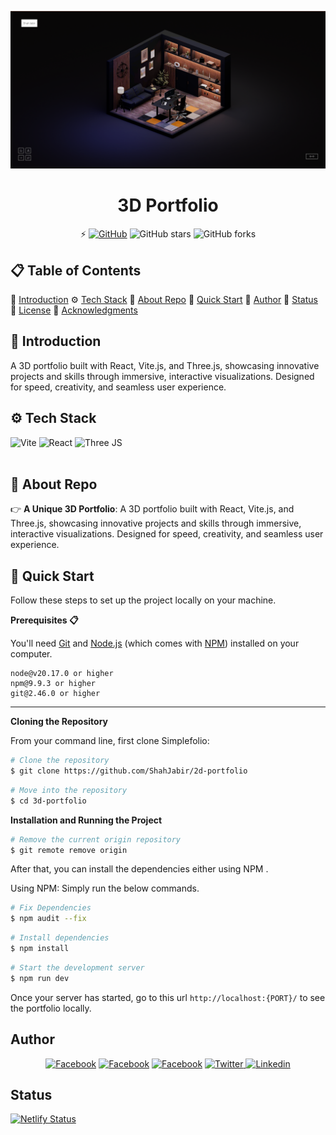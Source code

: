 ![#D Portfolio](public/media/bannar.png?raw=true "Page screenshot")

<h1 align="center">3D Portfolio</h1>

<div align="center">

⚡️ [![GitHub](https://img.shields.io/github/license/ShahJabir/3d-portfolio?color=black)](https://github.com/ShahJabir/3d-portfolio/blob/main/LICENSE)
![GitHub stars](https://img.shields.io/github/stars/ShahJabir/3d-portfolio)
![GitHub forks](https://img.shields.io/github/forks/ShahJabir/3d-portfolio)

</div>

## 📋 <a name="table">Table of Contents</a>

🤖 [Introduction](#introduction)
⚙️ [Tech Stack](#tech-stack)
🔋 [About Repo](#about_repo)
🤸 [Quick Start](#quick-start)
🚀 [Author](#authors)
🚀 [Status](#status)
📄 [License](#license)
🎁 [Acknowledgments](#acknowledgments)

## <a name="introduction">🤖 Introduction</a>

A 3D portfolio built with React, Vite.js, and Three.js, showcasing innovative projects and skills through immersive, interactive visualizations. Designed for speed, creativity, and seamless user experience.

## <a name="tech-stack">⚙️ Tech Stack</a>

  <div>
  <img src="https://img.shields.io/badge/-Vite-black?style=for-the-badge&logoColor=white&logo=vite&color=646CFF" alt="Vite" />
  <img src="https://img.shields.io/badge/-REACT_JS-black?style=for-the-badge&logoColor=61DAFB&logo=react&color=black" alt="React" />
  <img src="https://img.shields.io/badge/-Three_JS-black?style=for-the-badge&logoColor=black&logo=threedotjs&color=white" alt="Three JS" />
  </div> <br/>

## <a name="about_repo">🔋 About Repo</a>

👉 **A Unique 3D Portfolio**: A 3D portfolio built with React, Vite.js, and Three.js, showcasing innovative projects and skills through immersive, interactive visualizations. Designed for speed, creativity, and seamless user experience.

## <a name="quick-start">🤸 Quick Start</a>

Follow these steps to set up the project locally on your machine.

**Prerequisites 📋**

You'll need [Git](https://git-scm.com) and [Node.js](https://nodejs.org/en/download/) (which comes with [NPM](http://npmjs.com)) installed on your computer.

```
node@v20.17.0 or higher
npm@9.9.3 or higher
git@2.46.0 or higher
```

---

**Cloning the Repository**

From your command line, first clone Simplefolio:

<!-- # Clone the repository -->

```bash
# Clone the repository
$ git clone https://github.com/ShahJabir/2d-portfolio
```

<!-- # Move into the repository -->

```bash
# Move into the repository
$ cd 3d-portfolio
```

**Installation and Running the Project**

<!-- # Remove the current origin repository -->

```bash
# Remove the current origin repository
$ git remote remove origin
```

After that, you can install the dependencies either using NPM .

Using NPM: Simply run the below commands.

```bash
# Fix Dependencies
$ npm audit --fix
```

```bash
# Install dependencies
$ npm install
```

```bash
# Start the development server
$ npm run dev
```

Once your server has started, go to this url `http://localhost:{PORT}/` to see the portfolio locally.

## <a name="authors"> Author </a>

<p align="center">
<a href="https://shahjabir.com.bd">
<img src="https://img.shields.io/badge/Website-ShahJabir-black" alt="Facebook" /></a>
<a href="https://github.com/ShahJabir">
<img src="https://img.shields.io/badge/Github-ShahJabir-white" alt="Facebook" /></a>
<a href="https://www.facebook.com/shah.jabir.90">
<img src="https://img.shields.io/badge/Facebook-ShahJabir-blue" alt="Facebook" /></a>
<a href="https://x.com/TaqiJabir">
<img src="https://img.shields.io/badge/X-TaqiJabir-black" alt="Twitter" />
<a href="https://www.linkedin.com/in/shah-jabir-taqi-a63653211/">
<img src="https://img.shields.io/badge/Linkedin-shahjabirtaqi-blue" alt="Linkedin" /></a>
</a>
</p>

## <a name="status"> Status</a>

[![Netlify Status](https://api.netlify.com/api/v1/badges/6e438efa-ded0-483f-8e8f-5049b711e168/deploy-status)](https://app.netlify.com/sites/3d-shahjabir/deploys)
